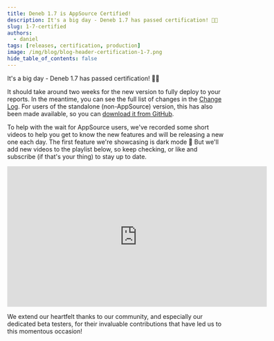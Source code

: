 ```yaml
---
title: Deneb 1.7 is AppSource Certified!
description: It's a big day - Deneb 1.7 has passed certification! 🎉🎉
slug: 1-7-certified
authors:
  - daniel
tags: [releases, certification, production]
image: /img/blog/blog-header-certification-1-7.png
hide_table_of_contents: false
---
```


It's a big day - Deneb 1.7 has passed certification! 🎉🎉

<!-- truncate -->

It should take around two weeks for the new version to fully deploy to your reports. In the meantime, you can see the full list of changes in the [Change Log](/changelog). For users of the standalone (non-AppSource) version, this has also been made available, so you can [download it from GitHub](https://deneb.link/latest-release).

To help with the wait for AppSource users, we've recorded some short videos to help you get to know the new features and will be releasing a new one each day. The first feature we're showcasing is dark mode 🌙 But we'll add new videos to the playlist below, so keep checking, or like and subscribe (if that's your thing) to stay up to date.

  <iframe
    width="600"
    height="325"
    src="https://www.youtube.com/embed/videoseries?list=PLenEqp5HifcRASUPYL6Nj-a2YtfCBmjz6"
    title="YouTube video player"
    frameborder="0"
    allow="accelerometer; autoplay; clipboard-write; encrypted-media; gyroscope; picture-in-picture"
    allowfullscreen
  ></iframe>

We extend our heartfelt thanks to our community, and especially our dedicated beta testers, for their invaluable contributions that have led us to this momentous occasion!
